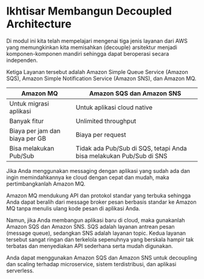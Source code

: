 # Ikhtisar Membangun Decoupled Architecture

Di modul ini kita telah mempelajari mengenai tiga jenis layanan dari AWS yang memungkinkan kita memisahkan (decouple) arsitektur menjadi komponen-komponen mandiri sehingga dapat beroperasi secara independen. 

Ketiga Layanan tersebut adalah Amazon Simple Queue Service (Amazon SQS), Amazon Simple Notification Service (Amazon SNS), dan Amazon MQ.

| Amazon MQ                      | Amazon SQS dan Amazon SNS                                           |
|--------------------------------|---------------------------------------------------------------------|
| Untuk migrasi aplikasi         | Untuk aplikasi cloud native                                         |
| Banyak fitur                   | Unlimited throughput                                                |
| Biaya per jam dan biaya per GB | Biaya per request                                                   |
| Bisa melakukan Pub/Sub         | Tidak ada Pub/Sub di SQS, tetapi Anda bisa melakukan Pub/Sub di SNS |

Jika Anda menggunakan messaging dengan aplikasi yang sudah ada dan ingin memindahkannya ke cloud dengan cepat dan mudah, maka pertimbangkanlah Amazon MQ.

Amazon MQ mendukung API dan protokol standar yang terbuka sehingga Anda dapat beralih dari message broker pesan berbasis standar ke Amazon MQ tanpa menulis ulang kode pesan di aplikasi Anda. 

Namun, jika Anda membangun aplikasi baru di cloud, maka gunakanlah Amazon SQS dan Amazon SNS. SQS adalah layanan antrean pesan (message queue), sedangkan SNS adalah layanan topic. Kedua layanan tersebut sangat ringan dan terkelola sepenuhnya yang berskala hampir tak terbatas dan menyediakan API sederhana serta mudah digunakan. 

Anda dapat menggunakan Amazon SQS dan Amazon SNS untuk decoupling dan scaling terhadap microservice, sistem terdistribusi, dan aplikasi serverless.